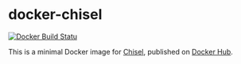 # docker-chisel

[![Docker Build Statu](https://img.shields.io/docker/build/connesc/chisel.svg)](https://hub.docker.com/r/connesc/chisel/)

This is a minimal Docker image for [Chisel](https://github.com/jpillora/chisel), published on [Docker Hub](https://hub.docker.com/r/connesc/chisel/).
